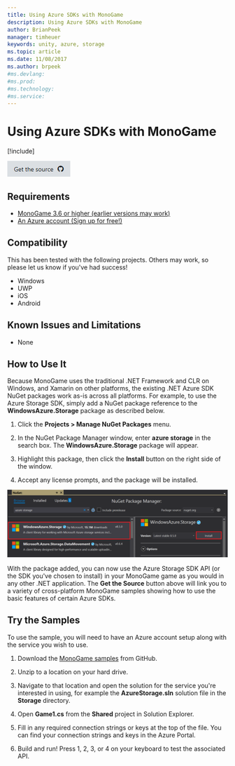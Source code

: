 ```yaml
---
title: Using Azure SDKs with MonoGame
description: Using Azure SDKs with MonoGame
author: BrianPeek
manager: timheuer
keywords: unity, azure, storage
ms.topic: article
ms.date: 11/08/2017
ms.author: brpeek
#ms.devlang: 
#ms.prod:
#ms.technology:
#ms.service:
---
```

# Using Azure SDKs with MonoGame

[!include[](../../includes/header.md)]

[![Get the source](../../media/buttons/source2.png)](https://github.com/BrianPeek/AzureSamples-MonoGame)

## Requirements

* [MonoGame 3.6 or higher (earlier versions may work)](http://www.monogame.net/)
* [An Azure account (Sign up for free!)](https://aka.ms/azfreegamedev)

## Compatibility

This has been tested with the following projects.  Others may work, so please let us know if you've had success!

* Windows
* UWP
* iOS
* Android

## Known Issues and Limitations

* None

## How to Use It

Because MonoGame uses the traditional .NET Framework and CLR on Windows, and Xamarin on other platforms, the existing .NET Azure SDK NuGet packages work as-is across all platforms.  For example, to use the Azure Storage SDK, simply add a NuGet package reference to the **WindowsAzure.Storage** package as described below.

1. Click the **Projects > Manage NuGet Packages** menu.

1. In the NuGet Package Manager window, enter **azure storage** in the search box.  The **WindowsAzure.Storage** package will appear.

1. Highlight this package, then click the **Install** button on the right side of the window.

1. Accept any license prompts, and the package will be installed.

![nuget](media/monogame-storage-nuget.png)

With the package added, you can now use the Azure Storage SDK API (or the SDK you've chosen to install) in your MonoGame game as you would in any other .NET application.  The **Get the Source** button above will link you to a variety of cross-platform MonoGame samples showing how to use the basic features of certain Azure SDKs.

## Try the Samples

To use the sample, you will need to have an Azure account setup along with the service you wish to use.

1. Download the [MonoGame samples](https://github.com/BrianPeek/AzureSamples-MonoGame) from GitHub.

1. Unzip to a location on your hard drive.

1. Navigate to that location and open the solution for the service you're interested in using, for example the **AzureStorage.sln** solution file in the **Storage** directory.

1. Open **Game1.cs** from the **Shared** project in Solution Explorer.

1. Fill in any required connection strings or keys at the top of the file.  You can find your connection strings and keys in the Azure Portal.

1. Build and run!  Press 1, 2, 3, or 4 on your keyboard to test the associated API.

<!--
## Next Steps

* [Azure Storage Docs](https://aka.ms/azstoragedocsgamedev)
-->
